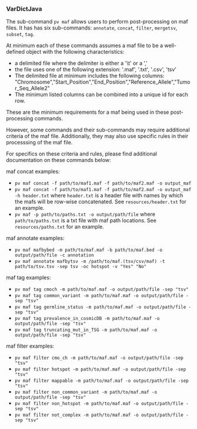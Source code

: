 ### VarDictJava

The sub-command `pv maf` allows users to perform post-processing on maf files. It has has six sub-commands: `annotate`, `concat`, `filter`, `mergetsv`, `subset`, `tag`. 

At minimum each of these commands assumes a maf file to be a well-defined object with the following characteristics:
- a delimited file where the delimiter is either a '\t' or a ','
- the file uses one of the following extension: '.maf', '.txt', '.csv', 'tsv'
- The delimited file at minimum includes the following columns: "Chromosome","Start_Position","End_Position","Reference_Allele","Tumor_Seq_Allele2"
- The minimum listed columns can be combined into a unique id for each row. 

These are the minimum requirements for a maf being used in these post-processing commands. 

However, some commands and their sub-commands may require additional criteria of the maf file. Additionally, they may also use specific rules in their processsing of the maf file.

For specifics on these criteria and rules, please find additional documentation on these commands below: 

maf concat examples: 
- `pv maf concat -f path/to/maf1.maf -f path/to/maf2.maf -o output_maf`
- `pv maf concat -f path/to/maf1.maf -f path/to/maf2.maf -o output_maf -h header.txt`
where `header.txt` is a header file with names by which the mafs will be row-wise concatenated. See `resources/header.txt` for an example.
- `pv maf -p path/to/paths.txt -o output/path/file`
where `path/to/paths.txt` is a txt file with maf path locations. See `resources/paths.txt` for an example. 

maf annotate examples:
- `pv maf mafbybed -m path/to/maf.maf -b path/to/maf.bed -o output/path/file -c annotation`
- `pv maf annotate mafbytsv -m /path/to/maf.(tsv/csv/maf) -t path/to/tsv.tsv -sep tsv -oc hotspot -v "Yes" "No"`


maf tag examples: 
- `pv maf tag cmoch -m path/to/maf.maf -o output/path/file -sep "tsv"`
- `pv maf tag common_variant -m path/to/maf.maf -o output/path/file -sep "tsv"`
- `pv maf tag germline_status -m path/to/maf.maf -o output/path/file -sep "tsv"`
- `pv maf tag prevalence_in_cosmicDB -m path/to/maf.maf -o output/path/file -sep "tsv"`
- `pv maf tag truncating_mut_in_TSG -m path/to/maf.maf -o output/path/file -sep "tsv"`

maf filter examples:
- `pv maf filter cmo_ch -m path/to/maf.maf -o output/path/file -sep "tsv"`
- `pv maf filter hotspot -m path/to/maf.maf -o output/path/file -sep "tsv"`
- `pv maf filter mappable -m path/to/maf.maf -o output/path/file -sep "tsv"`
- `pv maf filter non_common_variant -m path/to/maf.maf -o output/path/file -sep "tsv"`
- `pv maf filter non_hotspot -m path/to/maf.maf -o output/path/file -sep "tsv"`
- `pv maf filter not_complex -m path/to/maf.maf -o output/path/file -sep "tsv"`